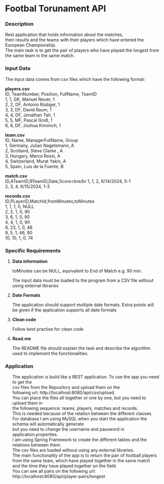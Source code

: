 # Footbal Torunament API

### Description

Rest application that holds information about the matches, <br />their results and the teams with their players which
have entered the European Championship.
<br/> The main task is to get the pair of players who have played the longest from the same team in the same match.

### Input Data

The input data comes from csv files which have the following format:<br />

**players.csv**<br/>
ID, TeamNumber, Position, FullName, TeamID<br />
1, 1, GK, Manuel Neuer, 1 <br />
2, 2, DF, Antonio Rüdiger, 1<br />
3, 3, DF, David Raum, 1<br />
4, 4, DF, Jonathan Tah, 1<br />
5, 5, MF, Pascal Groß, 1<br />
6, 6, DF, Joshua Kimmich, 1<br />

**team.csv**<br/>
ID, Name, ManagerFullName, Group<br />
1, Germany, Julian Nagelsmann, A<br />
2, Scotland, Steve Clarke , A<br />
3, Hungary, Marco Rossi, A<br />
4, Switzerland, Murat Yakin, A<br />
5, Spain, Luis de la Fuente, B<br />

**match.csv**<br/>
ID,ATeamID,BTeamID,Date,Score<bre/br
1, 1, 2, 6/14/2024, 5-1<br />
2, 3, 4, 6/15/2024, 1-3<br />

**records.csv**<br/>
ID,PLayerID,MatchId,fromMinutes,toMinutes<br/>
1, 1, 1, 0, NULL<br />
2, 2, 1, 0, 90<br />
3, 6, 1, 0, 90<br />
4, 4, 1, 0, 90<br />
8, 23, 1, 0, 46<br />
9, 5, 1, 46, 90<br />
10, 10, 1, 0, 74<br />

### Specific Requirements

1) **Data information** <br/>

  <ul>toMinutes can be NULL, equivalent to End of Match e.g. 90 min.</ul>
  <ul>The input data must be loaded to the program from a CSV file without using external libraries</ul>

2) **Date Formats**<br/>
  <ul>The application should support multiple date formats. Extra points will be given if the application supports all date formats </ul>

3) **Clean code** <br/>
 <ul> Follow best practise for clean code</ul>

4) **Read.me** <br/>
 <ul>The README file should explain the task and describe the algorithm used to implement the functionalities. </ul>


### Application 

<ul> 
The application is build like a REST application. To use the app you need to get the <br/>
csv files from the Repository and upload them on the <br/>following url: http://localhost:8080/api/csv/upload. <br/>
You can place the files all together or one by one, but you need to upload them in <br/>
the following sequence: teams, players, matches and records. <br/>
This is needed because of the relation between the different classes.<br/>
For database I am using MySQl, when you start the application the schema will automatically generate<br/>
but you need to change the username and password in application.properties.<br/>
I am using Spring Framework to create the different tables and the relations between them.<br/>
The csv files are loaded without using any external libraries. <br/>
The main functionality of the app is to return the pair of football players<br/>
from the same team, which have played together in the same match<br/>
and the time they have played together on the field.<br/>
You can see all pairs on the following url: http://localhost:8080/api/player-pairs/longest</ul>